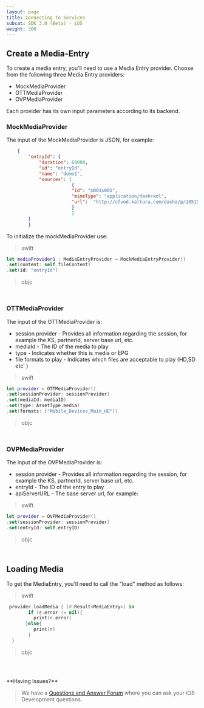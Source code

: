 ```yaml
---
layout: page
title: Connecting To Services
subcat: SDK 3.0 (Beta) - iOS
weight: 300
---
```


## Create a Media-Entry 

To create a media entry, you'll need to use a Media Entry provider. Choose from the following three Media Entry providers:

* MockMediaProvider
* OTTMediaProvider
* OVPMediaProvider

Each provider has its own input parameters according to its backend.

### MockMediaProvider  

The input of the MockMediaProvider is JSON, for example:

```json
	{
        "entryId": {
            "duration": 60000,
            "id": "entryId",
            "name": "demo1",
            "sources": [
                        {
                        "id": "m001s001",
                        "mimeType": "application/dash+xml",
                        "url": 	"http://cfvod.kaltura.com/dasha/p/1851571/sp/185157100/serveFlavor/entryId/0_pl5lbfo0/v/2/flavorId/0_,zwq3l44r,otmaqpnf,ywkmqnkg,/forceproxy/true/name/a.mp4.urlset/manifest.mpd"
                        }
                        ]
        }
		}

```

To initialize the mockMediaProvider use:

>swift

```swift
let mediaProvider1 : MediaEntryProvider = MockMediaEntryProvider()
.set(content: self.fileContent)
.set(id: "entryId")

```
>objc

```objc


```

### OTTMediaProvider

The input of the OTTMediaProvider is:

* session provider - Provides all information regarding the session, for example the KS, partnerId, server base url, etc. 
* mediaId - The ID of the media to play
* type - Indicates whether this is media or EPG
* file formats to play - Indicates which files are acceptable to play (HD,SD etc' )

>swift

```swift
let provider = OTTMediaProvider()
.set(sessionProvider: sessionProvider)
.set(mediaId: mediaID)
.set(type: AssetType.media)
.set(formats: ["Mobile_Devices_Main_HD"])

```
>objc

```objc


```

### OVPMediaProvider

The input of the OVPMediaProvider is:

* session provider - Provides all information regarding the session, for example the KS, partnerId, server base url, etc.
* entryId - The ID of the entry to play
* apiServerURL - The base server url, for example: 

>swift

```swift
let provider = OVPMediaProvider()
.set(sessionProvider: sessionProvider)
.set(entryId: self.entryID)

```
>objc

```objc


```

## Loading Media  

To get the MediaEntry, you'll need to call the "load" method as follows:

>swift

```swift
 provider.loadMedia { (r:Result<MediaEntry>) in
  		if (r.error != nil){
          print(r.error)
       }else{
          print(r)
        }
  }

```
>objc

```objc


```


</br>
**Having Issues?**

> We have a [Questions and Answer Forum](https://forum.kaltura.org/c/playkit) where you can ask your iOS Development questions.